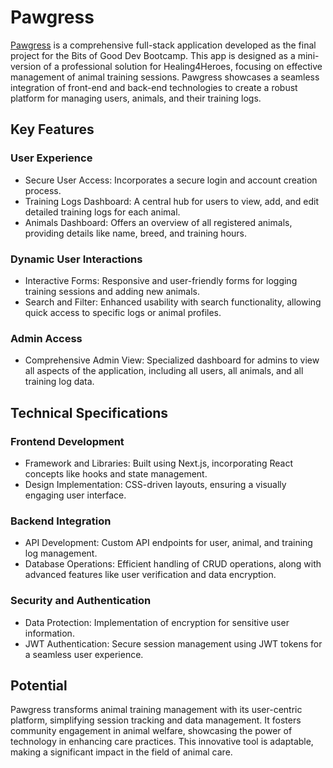 # Pawgress
[Pawgress](https://pawgress.vercel.app/) is a comprehensive full-stack application developed as the final project for the Bits of Good Dev Bootcamp. This app is designed as a mini-version of a professional solution for Healing4Heroes, focusing on effective management of animal training sessions. Pawgress showcases a seamless integration of front-end and back-end technologies to create a robust platform for managing users, animals, and their training logs.

## Key Features
### User Experience
- Secure User Access: Incorporates a secure login and account creation process.
- Training Logs Dashboard: A central hub for users to view, add, and edit detailed training logs for each animal.
- Animals Dashboard: Offers an overview of all registered animals, providing details like name, breed, and training hours.
### Dynamic User Interactions
- Interactive Forms: Responsive and user-friendly forms for logging training sessions and adding new animals.
- Search and Filter: Enhanced usability with search functionality, allowing quick access to specific logs or animal profiles.
### Admin Access
- Comprehensive Admin View: Specialized dashboard for admins to view all aspects of the application, including all users, all animals, and all training log data.

## Technical Specifications
### Frontend Development
- Framework and Libraries: Built using Next.js, incorporating React concepts like hooks and state management.
- Design Implementation: CSS-driven layouts, ensuring a visually engaging user interface.
### Backend Integration
- API Development: Custom API endpoints for user, animal, and training log management.
- Database Operations: Efficient handling of CRUD operations, along with advanced features like user verification and data encryption.
### Security and Authentication
- Data Protection: Implementation of encryption for sensitive user information.
- JWT Authentication: Secure session management using JWT tokens for a seamless user experience.

## Potential
Pawgress transforms animal training management with its user-centric platform, simplifying session tracking and data management. It fosters community engagement in animal welfare, showcasing the power of technology in enhancing care practices. This innovative tool is adaptable, making a significant impact in the field of animal care.
